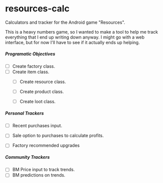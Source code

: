 # resources-calc
Calculators and tracker for the Android game "Resources".

This is a heavy numbers game, so I wanted to make a tool to help me track everything that I end up writing down anyway.
I might go with a web interface, but for now I'll have to see if it actually ends up helping.

##### Programatic Objectives
- [ ] Create factory class.
- [ ] Create item class.
  - [ ] Create resource class.
  - [ ] Create product class.
  - [ ] Create loot class.


##### Personal Trackers
- [ ] Recent purchases input.
- [ ] Sale option to purchases to calculate profits.
- [ ] Factory recommended upgrades


##### Community Trackers
- [ ] BM Price input to track trends.
- [ ] BM predictions on trends.
